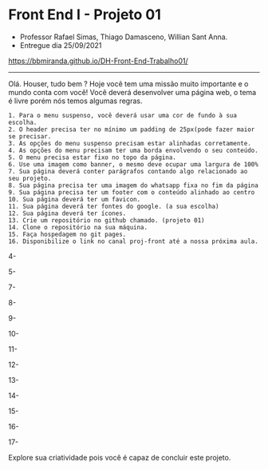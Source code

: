 # Front End I - Projeto 01
- Professor Rafael Simas, Thiago Damasceno, Willian Sant Anna. 
- Entregue dia 25/09/2021

https://bbmiranda.github.io/DH-Front-End-Trabalho01/

<hr>

Olá. Houser, tudo bem ?
Hoje você tem uma missão muito importante e o mundo conta com você!
Você deverá desenvolver uma página web, o tema é livre porém nós temos algumas regras.

    1. Para o menu suspenso, você deverá usar uma cor de fundo à sua escolha.
    2. O header precisa ter no mínimo um padding de 25px(pode fazer maior se precisar.
    3. As opções do menu suspenso precisam estar alinhadas corretamente.
    4. As opções do menu precisam ter uma borda envolvendo o seu conteúdo.
    5. O menu precisa estar fixo no topo da página.
    6. Use uma imagem como banner, o mesmo deve ocupar uma largura de 100%
    7. Sua página deverá conter parágrafos contando algo relacionado ao seu projeto.
    8. Sua página precisa ter uma imagem do whatsapp fixa no fim da página 
    9. Sua página precisa ter um footer com o conteúdo alinhado ao centro
    10. Sua página deverá ter um favicon.
    11. Sua página deverá ter fontes do google. (a sua escolha)
    12. Sua página deverá ter ícones.
    13. Crie um repositório no github chamado. (projeto 01)
    14. Clone o repositório na sua máquina.
    15. Faça hospedagem no git pages.
    16. Disponibilize o link no canal proj-front até a nossa próxima aula.

    
4- 

5- 

7- 

8- 

9- 

10- 

11- 

12- 

13-

14- 

15- 

16- 

17-

Explore sua criatividade pois você é capaz de concluir este projeto.
